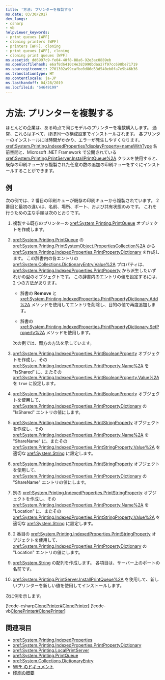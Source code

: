 ```yaml
---
title: '方法: プリンターを複製する'
ms.date: 03/30/2017
dev_langs:
- csharp
- vb
helpviewer_keywords:
- print queues [WPF]
- cloning printers [WPF]
- printers [WPF], cloning
- print queues [WPF], cloning
- cloning print queues [WPF]
ms.assetid: dd6997c9-fe04-40f8-88a6-92e3ac0889eb
ms.openlocfilehash: e6af8d6410c4e383990bdaa27f97cc698be71719
ms.sourcegitcommit: 2701302a99cafbe0d86d53d540eb0fa7e9b46b36
ms.translationtype: HT
ms.contentlocale: ja-JP
ms.lasthandoff: 04/28/2019
ms.locfileid: "64649199"
---
```

# <a name="how-to-clone-a-printer"></a>方法: プリンターを複製する
ほとんどの企業は、ある時点で同じモデルのプリンターを複数購入します。 通常、これらはすべて、ほぼ同一の構成設定でインストールされます。 各プリンターのインストールには時間がかかり、エラーが発生しやすくなります。 <xref:System.Printing.IndexedProperties?displayProperty=nameWithType> 名前空間と、Microsoft .NET Framework で公開されている <xref:System.Printing.PrintServer.InstallPrintQueue%2A> クラスを使用すると、既存の印刷キューから複製された任意の数の追加の印刷キューをすぐにインストールすることができます。  
  
## <a name="example"></a>例  
 次の例では、2 番目の印刷キューが既存の印刷キューから複製されています。 2 番目と最初の違いは、名前、場所、ポート、および共有状態のみです。 これを行うための主な手順は次のとおりです。  
  
1. 複製する既存のプリンターの <xref:System.Printing.PrintQueue> オブジェクトを作成します。  
  
2. <xref:System.Printing.PrintQueue> の <xref:System.Printing.PrintSystemObject.PropertiesCollection%2A> から <xref:System.Printing.IndexedProperties.PrintPropertyDictionary> を作成します。 この辞書内の各エントリの <xref:System.Collections.DictionaryEntry.Value%2A> プロパティは、<xref:System.Printing.IndexedProperties.PrintProperty> から派生したいずれかの型のオブジェクトです。 この辞書内のエントリの値を設定するには、2 つの方法があります。  
  
    - 辞書の **Remove** と <xref:System.Printing.IndexedProperties.PrintPropertyDictionary.Add%2A> メソッドを使用してエントリを削除し、目的の値で再度追加します。  
  
    - 辞書の <xref:System.Printing.IndexedProperties.PrintPropertyDictionary.SetProperty%2A> メソッドを使用します。  
  
     次の例では、両方の方法を示しています。  
  
3. <xref:System.Printing.IndexedProperties.PrintBooleanProperty> オブジェクトを作成し、その <xref:System.Printing.IndexedProperties.PrintProperty.Name%2A> を "IsShared" に、またその <xref:System.Printing.IndexedProperties.PrintBooleanProperty.Value%2A> を `true` に設定します。  
  
4. <xref:System.Printing.IndexedProperties.PrintBooleanProperty> オブジェクトを使用して、<xref:System.Printing.IndexedProperties.PrintPropertyDictionary> の "IsShared" エントリの値にします。  
  
5. <xref:System.Printing.IndexedProperties.PrintStringProperty> オブジェクトを作成し、その <xref:System.Printing.IndexedProperties.PrintProperty.Name%2A> を "ShareName" に、またその <xref:System.Printing.IndexedProperties.PrintStringProperty.Value%2A> を適切な <xref:System.String> に設定します。  
  
6. <xref:System.Printing.IndexedProperties.PrintStringProperty> オブジェクトを使用して、<xref:System.Printing.IndexedProperties.PrintPropertyDictionary> の "ShareName" エントリの値にします。  
  
7. 別の <xref:System.Printing.IndexedProperties.PrintStringProperty> オブジェクトを作成し、その <xref:System.Printing.IndexedProperties.PrintProperty.Name%2A> を "Location" に、またその <xref:System.Printing.IndexedProperties.PrintStringProperty.Value%2A> を適切な <xref:System.String> に設定します。  
  
8. 2 番目の <xref:System.Printing.IndexedProperties.PrintStringProperty> オブジェクトを使用して、<xref:System.Printing.IndexedProperties.PrintPropertyDictionary> の "Location" エントリの値にします。  
  
9. <xref:System.String> の配列を作成します。 各項目は、サーバー上のポートの名前です。  
  
10. <xref:System.Printing.PrintServer.InstallPrintQueue%2A> を使用して、新しいプリンターを新しい値を使用してインストールします。  
  
 次に例を示します。  
  
 [!code-csharp[ClonePrinter#ClonePrinter](~/samples/snippets/csharp/VS_Snippets_Wpf/ClonePrinter/CSharp/Program.cs#cloneprinter)]
 [!code-vb[ClonePrinter#ClonePrinter](~/samples/snippets/visualbasic/VS_Snippets_Wpf/ClonePrinter/visualbasic/program.vb#cloneprinter)]  
  
## <a name="see-also"></a>関連項目

- <xref:System.Printing.IndexedProperties>
- <xref:System.Printing.IndexedProperties.PrintPropertyDictionary>
- <xref:System.Printing.LocalPrintServer>
- <xref:System.Printing.PrintQueue>
- <xref:System.Collections.DictionaryEntry>
- [WPF のドキュメント](documents-in-wpf.md)
- [印刷の概要](printing-overview.md)
